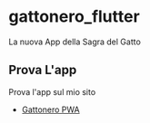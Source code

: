 # gattonero_flutter

La nuova App della Sagra del Gatto

## Prova L'app

Prova l'app sul mio sito

- [Gattonero PWA](https://gattonero.gimmy1897.dev)
